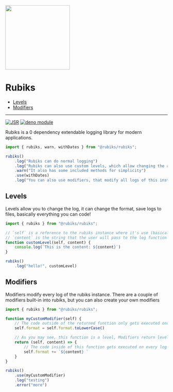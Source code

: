 <img src="https://i.imgur.com/XfMdpeC.png" width="200" height="200" />

# Rubiks

* [Levels](https://github.com/rubiksjs/rubiks?tab=readme-ov-file#levels)
* [Modifiers](https://github.com/rubiksjs/rubiks?tab=readme-ov-file#modifiers)

---

[![JSR](https://jsr.io/badges/@rubiks/rubiks)](https://jsr.io/@rubiks/rubiks)
[![deno module](https://shield.deno.dev/x/rubiks)](https://deno.land/x/rubiks)

Rubiks is a 0 dependency extendable logging library for modern applications.

```js
import { rubiks, warn, withDates } from "@rubiks/rubiks";

rubiks()
    .log("Rubiks can do normal logging")
    .log("Rubiks can also use custom levels, which allow changing the action", warn)
    .warn("It also has some included methods for simplicity")
    .use(withDates)
    .log("You can also use modifiers, that modify all logs of this instance");
```

## Levels

Levels allow you to change the log, it can change the format, save logs to files, basically everything you can code!

```js
import { rubiks } from "@rubiks/rubiks";

// `self` is a reference to the rubiks instance where it's use (basically a cleaner way to use this)
// `content` is the string that the user will pass to the log function
function customLevel(self, content) {
    console.log(`This is the content: ${content}`)
}

rubiks()
    .log("hello!", customLevel)
```

## Modifiers

Modifiers modify every log of the rubiks instance. There are a couple of modifiers built-in into rubiks, but you can also create your own modifiers

```js
import { rubiks } from "@rubiks/rubiks";

function myCustomModifier(self) {
    // The code outside of the returned function only gets executed once, on use.
    self.format = self.format.toLowerCase()

    // As you may see, this function is a level, Modifiers return levels that get executed in every log
    return (self, content) => {
        // The code inside of this function gets executed on every log
        self.format += `${content} `
    }
}

rubiks()
    .use(myCustomModifier)
    .log("testing")
    .error("more")
```

